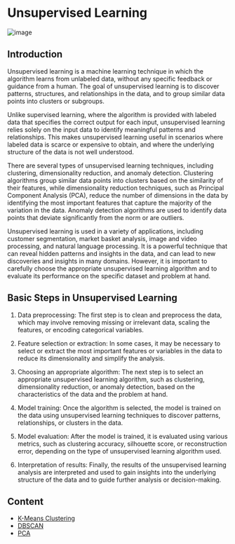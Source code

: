 # Unsupervised Learning

![image](https://user-images.githubusercontent.com/120424457/233807964-bbb8ab7c-48af-4d9b-8022-570e737444d7.png)

## Introduction
Unsupervised learning is a machine learning technique in which the algorithm learns from unlabeled data, without any specific feedback or guidance from a human. The goal of unsupervised learning is to discover patterns, structures, and relationships in the data, and to group similar data points into clusters or subgroups.

Unlike supervised learning, where the algorithm is provided with labeled data that specifies the correct output for each input, unsupervised learning relies solely on the input data to identify meaningful patterns and relationships. This makes unsupervised learning useful in scenarios where labeled data is scarce or expensive to obtain, and where the underlying structure of the data is not well understood.

There are several types of unsupervised learning techniques, including clustering, dimensionality reduction, and anomaly detection. Clustering algorithms group similar data points into clusters based on the similarity of their features, while dimensionality reduction techniques, such as Principal Component Analysis (PCA), reduce the number of dimensions in the data by identifying the most important features that capture the majority of the variation in the data. Anomaly detection algorithms are used to identify data points that deviate significantly from the norm or are outliers.

Unsupervised learning is used in a variety of applications, including customer segmentation, market basket analysis, image and video processing, and natural language processing. It is a powerful technique that can reveal hidden patterns and insights in the data, and can lead to new discoveries and insights in many domains. However, it is important to carefully choose the appropriate unsupervised learning algorithm and to evaluate its performance on the specific dataset and problem at hand.

## Basic Steps in Unsupervised Learning

1. Data preprocessing: The first step is to clean and preprocess the data, which may involve removing missing or irrelevant data, scaling the features, or encoding categorical variables.

2. Feature selection or extraction: In some cases, it may be necessary to select or extract the most important features or variables in the data to reduce its dimensionality and simplify the analysis.

3. Choosing an appropriate algorithm: The next step is to select an appropriate unsupervised learning algorithm, such as clustering, dimensionality reduction, or anomaly detection, based on the characteristics of the data and the problem at hand.

4. Model training: Once the algorithm is selected, the model is trained on the data using unsupervised learning techniques to discover patterns, relationships, or clusters in the data.

5. Model evaluation: After the model is trained, it is evaluated using various metrics, such as clustering accuracy, silhouette score, or reconstruction error, depending on the type of unsupervised learning algorithm used.

6. Interpretation of results: Finally, the results of the unsupervised learning analysis are interpreted and used to gain insights into the underlying structure of the data and to guide further analysis or decision-making.


## Content
- [K-Means Clustering](https://github.com/thousand-quokka/INDE577/tree/main/Unsupervised%20learning/K-Means%20Clustering)
- [DBSCAN](https://github.com/thousand-quokka/INDE577/tree/main/Unsupervised%20learning/DBSCAN)
- [PCA](https://github.com/thousand-quokka/INDE577/tree/main/Unsupervised%20learning/PCA)
